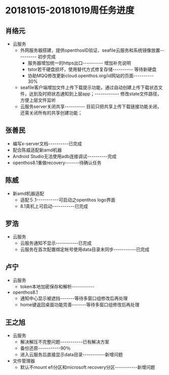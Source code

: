 # 20181015-20181019周任务进度

## 肖络元
- 云服务
   - 外网服务器搭建，提供openthosID验证、seafile云服务和系统镜像放置---------- 初步完成
      - 服务器增加统一的https出口---------- 增加补充说明
      - tstor若干硬盘损坏，使用替代方式修复存储---------- 等待新硬盘
      - 协助MQQ修改更新cloud.openthos.org/id网站的页面---------- 30%
   - seafile客户端增加文件上传下载提示功能，通过自动创建上传下载状态文件，达到及时把状态通知到上层app；------------ 修改state文件路径，方便上层文件监听
   - 云服务server关闭共享---------- 目前只把共享上传下载链接功能关闭，还需关闭所有的共享创建功能；

## 张善民
- 编写x-server文档----------已完成
- 配合陈威适配新amd机器
- Android Studio无法使用adb连接调试----------完成
- openthos8.1重做recovery-------待确认任务

## 陈威
- 新amd机器适配
   - 适配５.1-----------可启动之openthos logo界面
   - 8.1真机上可启动-----------已完成

## 罗浩
- 云服务
   - 云服务通知不显示-----------已完成
   - 云服务在首次配置绑定帐号使用data目录未同步-----------已完成

## 卢宁
- 云服务
   - token本地加密保存和解析-----------
- openthos8.1
   - 通知中心显示被遮挡-------等待多窗口组修改后再处理
   - home键返回桌面功能完善-------等待多窗口组修改后再处理

## 王之旭
- 云服务
   - 解决解压不完整问题-----------已有解决方案
   - 备份还原-----------90％
   - 进入云服务后直接显示data目录-----------新增问题
- 文件管理器
   - 默认不mount efi分区和microsoft recovery分区-----------新增问题
